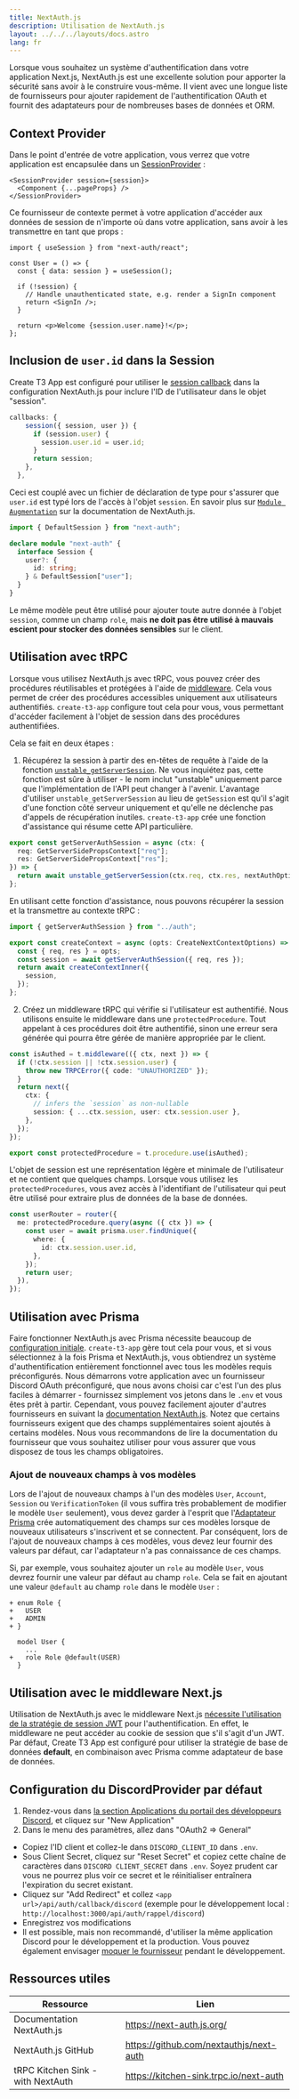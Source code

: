 ```yaml
---
title: NextAuth.js
description: Utilisation de NextAuth.js
layout: ../../../layouts/docs.astro
lang: fr
---
```


Lorsque vous souhaitez un système d'authentification dans votre application Next.js, NextAuth.js est une excellente solution pour apporter la sécurité sans avoir à le construire vous-même. Il vient avec une longue liste de fournisseurs pour ajouter rapidement de l'authentification OAuth et fournit des adaptateurs pour de nombreuses bases de données et ORM.

## Context Provider

Dans le point d'entrée de votre application, vous verrez que votre application est encapsulée dans un [SessionProvider](https://next-auth.js.org/getting-started/client#sessionprovider) :

```tsx:pages/_app.tsx
<SessionProvider session={session}>
  <Component {...pageProps} />
</SessionProvider>
```

Ce fournisseur de contexte permet à votre application d'accéder aux données de session de n'importe où dans votre application, sans avoir à les transmettre en tant que props :

```tsx:pages/users/[id].tsx
import { useSession } from "next-auth/react";

const User = () => {
  const { data: session } = useSession();

  if (!session) {
    // Handle unauthenticated state, e.g. render a SignIn component
    return <SignIn />;
  }

  return <p>Welcome {session.user.name}!</p>;
};
```

## Inclusion de `user.id` dans la Session

Create T3 App est configuré pour utiliser le [session callback](https://next-auth.js.org/configuration/callbacks#session-callback) dans la configuration NextAuth.js pour inclure l'ID de l'utilisateur dans le objet "session".

```ts:pages/api/auth/[...nextauth].ts
callbacks: {
    session({ session, user }) {
      if (session.user) {
        session.user.id = user.id;
      }
      return session;
    },
  },
```

Ceci est couplé avec un fichier de déclaration de type pour s'assurer que `user.id` est typé lors de l'accès à l'objet `session`. En savoir plus sur [`Module Augmentation`](https://next-auth.js.org/getting-started/typescript#module-augmentation) sur la documentation de NextAuth.js.

```ts:types/next-auth.d.ts
import { DefaultSession } from "next-auth";

declare module "next-auth" {
  interface Session {
    user?: {
      id: string;
    } & DefaultSession["user"];
  }
}
```

Le même modèle peut être utilisé pour ajouter toute autre donnée à l'objet `session`, comme un champ `role`, mais **ne doit pas être utilisé à mauvais escient pour stocker des données sensibles** sur le client.

## Utilisation avec tRPC

Lorsque vous utilisez NextAuth.js avec tRPC, vous pouvez créer des procédures réutilisables et protégées à l'aide de [middleware](https://trpc.io/docs/v10/middlewares). Cela vous permet de créer des procédures accessibles uniquement aux utilisateurs authentifiés. `create-t3-app` configure tout cela pour vous, vous permettant d'accéder facilement à l'objet de session dans des procédures authentifiées.

Cela se fait en deux étapes :

1. Récupérez la session à partir des en-têtes de requête à l'aide de la fonction [`unstable_getServerSession`](https://next-auth.js.org/configuration/nextjs#unstable_getserversession). Ne vous inquiétez pas, cette fonction est sûre à utiliser - le nom inclut "unstable" uniquement parce que l'implémentation de l'API peut changer à l'avenir. L'avantage d'utiliser `unstable_getServerSession` au lieu de `getSession` est qu'il s'agit d'une fonction côté serveur uniquement et qu'elle ne déclenche pas d'appels de récupération inutiles. `create-t3-app` crée une fonction d'assistance qui résume cette API particulière.

```ts:server/auth.ts
export const getServerAuthSession = async (ctx: {
  req: GetServerSidePropsContext["req"];
  res: GetServerSidePropsContext["res"];
}) => {
  return await unstable_getServerSession(ctx.req, ctx.res, nextAuthOptions);
};
```

En utilisant cette fonction d'assistance, nous pouvons récupérer la session et la transmettre au contexte tRPC :

```ts:server/api/trpc.ts
import { getServerAuthSession } from "../auth";

export const createContext = async (opts: CreateNextContextOptions) => {
  const { req, res } = opts;
  const session = await getServerAuthSession({ req, res });
  return await createContextInner({
    session,
  });
};
```

2. Créez un middleware tRPC qui vérifie si l'utilisateur est authentifié. Nous utilisons ensuite le middleware dans une `protectedProcedure`. Tout appelant à ces procédures doit être authentifié, sinon une erreur sera générée qui pourra être gérée de manière appropriée par le client.

```ts:server/api/trpc.ts
const isAuthed = t.middleware(({ ctx, next }) => {
  if (!ctx.session || !ctx.session.user) {
    throw new TRPCError({ code: "UNAUTHORIZED" });
  }
  return next({
    ctx: {
      // infers the `session` as non-nullable
      session: { ...ctx.session, user: ctx.session.user },
    },
  });
});

export const protectedProcedure = t.procedure.use(isAuthed);
```

L'objet de session est une représentation légère et minimale de l'utilisateur et ne contient que quelques champs. Lorsque vous utilisez les `protectedProcedures`, vous avez accès à l'identifiant de l'utilisateur qui peut être utilisé pour extraire plus de données de la base de données.

```ts:server/api/routers/user.ts
const userRouter = router({
  me: protectedProcedure.query(async ({ ctx }) => {
    const user = await prisma.user.findUnique({
      where: {
        id: ctx.session.user.id,
      },
    });
    return user;
  }),
});
```

## Utilisation avec Prisma

Faire fonctionner NextAuth.js avec Prisma nécessite beaucoup de [configuration initiale](https://next-auth.js.org/adapters/models/). `create-t3-app` gère tout cela pour vous, et si vous sélectionnez à la fois Prisma et NextAuth.js, vous obtiendrez un système d'authentification entièrement fonctionnel avec tous les modèles requis préconfigurés. Nous démarrons votre application avec un fournisseur Discord OAuth préconfiguré, que nous avons choisi car c'est l'un des plus faciles à démarrer - fournissez simplement vos jetons dans le `.env` et vous êtes prêt à partir. Cependant, vous pouvez facilement ajouter d'autres fournisseurs en suivant la [documentation NextAuth.js](https://next-auth.js.org/providers/). Notez que certains fournisseurs exigent que des champs supplémentaires soient ajoutés à certains modèles. Nous vous recommandons de lire la documentation du fournisseur que vous souhaitez utiliser pour vous assurer que vous disposez de tous les champs obligatoires.

### Ajout de nouveaux champs à vos modèles

Lors de l'ajout de nouveaux champs à l'un des modèles `User`, `Account`, `Session` ou `VerificationToken` (il vous suffira très probablement de modifier le modèle `User` seulement), vous devez garder à l'esprit que l'[Adaptateur Prisma](https://next-auth.js.org/adapters/prisma) crée automatiquement des champs sur ces modèles lorsque de nouveaux utilisateurs s'inscrivent et se connectent. Par conséquent, lors de l'ajout de nouveaux champs à ces modèles, vous devez leur fournir des valeurs par défaut, car l'adaptateur n'a pas connaissance de ces champs.

Si, par exemple, vous souhaitez ajouter un `role` au modèle `User`, vous devrez fournir une valeur par défaut au champ `role`. Cela se fait en ajoutant une valeur `@default` au champ `role` dans le modèle `User` :

```diff:prisma/schema.prisma
+ enum Role {
+   USER
+   ADMIN
+ }

  model User {
    ...
+   role Role @default(USER)
  }
```

## Utilisation avec le middleware Next.js

Utilisation de NextAuth.js avec le middleware Next.js [nécessite l'utilisation de la stratégie de session JWT](https://next-auth.js.org/configuration/nextjs#caveats) pour l'authentification. En effet, le middleware ne peut accéder au cookie de session que s'il s'agit d'un JWT. Par défaut, Create T3 App est configuré pour utiliser la stratégie de base de données **default**, en combinaison avec Prisma comme adaptateur de base de données.

## Configuration du DiscordProvider par défaut

1. Rendez-vous dans [la section Applications du portail des développeurs Discord](https://discord.com/developers/applications), et cliquez sur "New Application"
1. Dans le menu des paramètres, allez dans "OAuth2 => General"

- Copiez l'ID client et collez-le dans `DISCORD_CLIENT_ID` dans `.env`.
- Sous Client Secret, cliquez sur "Reset Secret" et copiez cette chaîne de caractères dans `DISCORD CLIENT_SECRET` dans `.env`. Soyez prudent car vous ne pourrez plus voir ce secret et le réinitialiser entraînera l'expiration du secret existant.
- Cliquez sur "Add Redirect" et collez `<app url>/api/auth/callback/discord` (exemple pour le développement local : <code class="break-all">http://localhost:3000/api/auth/rappel/discord</code>)
- Enregistrez vos modifications
- Il est possible, mais non recommandé, d'utiliser la même application Discord pour le développement et la production. Vous pouvez également envisager [moquer le fournisseur](https://github.com/trpc/trpc/blob/main/examples/next-prisma-websockets-starter/src/pages/api/auth/%5B...nextauth%5D.ts) pendant le développement.

## Ressources utiles

| Ressource                         | Lien                                    |
| --------------------------------- | --------------------------------------- |
| Documentation NextAuth.js         | https://next-auth.js.org/               |
| NextAuth.js GitHub                | https://github.com/nextauthjs/next-auth |
| tRPC Kitchen Sink - with NextAuth | https://kitchen-sink.trpc.io/next-auth  |
